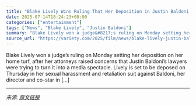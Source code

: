 ```yaml
---
title: "Blake Lively Wins Ruling That Her Deposition in Justin Baldoni Case Will Be Held on Her Turf"
date: 2025-07-14T18:24:23+08:00
categories: ["entertainment"]
tags: ["News", "Blake Lively", "Justin Baldoni"]
summary: "Blake Lively won a judge&#8217;s ruling on Monday setting her deposition on her home turf, after her attorneys raised concerns that Justin Baldoni&#8217;s lawyers were trying to turn it into a media s"
source_url: "https://variety.com/2025/film/news/blake-lively-justin-baldoni-deposition-turf-1236459890/"
---
```


Blake Lively won a judge&#8217;s ruling on Monday setting her deposition on her home turf, after her attorneys raised concerns that Justin Baldoni&#8217;s lawyers were trying to turn it into a media spectacle. Lively is set to be deposed on Thursday in her sexual harassment and retaliation suit against Baldoni, her director and co-star in [&#8230;]

---

*来源: [原文链接](https://variety.com/2025/film/news/blake-lively-justin-baldoni-deposition-turf-1236459890/)*
